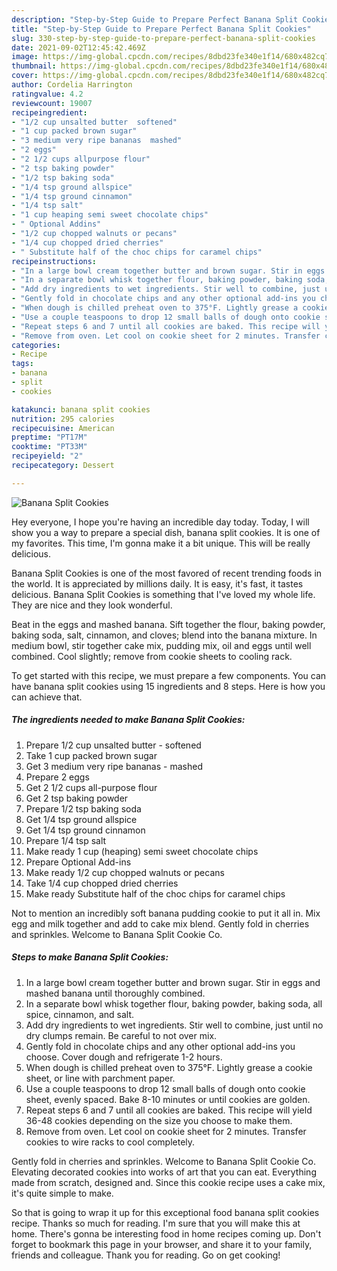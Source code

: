 ```yaml
---
description: "Step-by-Step Guide to Prepare Perfect Banana Split Cookies"
title: "Step-by-Step Guide to Prepare Perfect Banana Split Cookies"
slug: 330-step-by-step-guide-to-prepare-perfect-banana-split-cookies
date: 2021-09-02T12:45:42.469Z
image: https://img-global.cpcdn.com/recipes/8dbd23fe340e1f14/680x482cq70/banana-split-cookies-recipe-main-photo.jpg
thumbnail: https://img-global.cpcdn.com/recipes/8dbd23fe340e1f14/680x482cq70/banana-split-cookies-recipe-main-photo.jpg
cover: https://img-global.cpcdn.com/recipes/8dbd23fe340e1f14/680x482cq70/banana-split-cookies-recipe-main-photo.jpg
author: Cordelia Harrington
ratingvalue: 4.2
reviewcount: 19007
recipeingredient:
- "1/2 cup unsalted butter  softened"
- "1 cup packed brown sugar"
- "3 medium very ripe bananas  mashed"
- "2 eggs"
- "2 1/2 cups allpurpose flour"
- "2 tsp baking powder"
- "1/2 tsp baking soda"
- "1/4 tsp ground allspice"
- "1/4 tsp ground cinnamon"
- "1/4 tsp salt"
- "1 cup heaping semi sweet chocolate chips"
- " Optional Addins"
- "1/2 cup chopped walnuts or pecans"
- "1/4 cup chopped dried cherries"
- " Substitute half of the choc chips for caramel chips"
recipeinstructions:
- "In a large bowl cream together butter and brown sugar. Stir in eggs and mashed banana until thoroughly combined."
- "In a separate bowl whisk together flour, baking powder, baking soda, all spice, cinnamon, and salt."
- "Add dry ingredients to wet ingredients. Stir well to combine, just until no dry clumps remain. Be careful to not over mix."
- "Gently fold in chocolate chips and any other optional add-ins you choose. Cover dough and refrigerate 1-2 hours."
- "When dough is chilled preheat oven to 375°F. Lightly grease a cookie sheet, or line with parchment paper."
- "Use a couple teaspoons to drop 12 small balls of dough onto cookie sheet, evenly spaced. Bake 8-10 minutes or until cookies are golden."
- "Repeat steps 6 and 7 until all cookies are baked. This recipe will yield 36-48 cookies depending on the size you choose to make them."
- "Remove from oven. Let cool on cookie sheet for 2 minutes. Transfer cookies to wire racks to cool completely."
categories:
- Recipe
tags:
- banana
- split
- cookies

katakunci: banana split cookies 
nutrition: 295 calories
recipecuisine: American
preptime: "PT17M"
cooktime: "PT33M"
recipeyield: "2"
recipecategory: Dessert

---
```



![Banana Split Cookies](https://img-global.cpcdn.com/recipes/8dbd23fe340e1f14/680x482cq70/banana-split-cookies-recipe-main-photo.jpg)

Hey everyone, I hope you're having an incredible day today. Today, I will show you a way to prepare a special dish, banana split cookies. It is one of my favorites. This time, I'm gonna make it a bit unique. This will be really delicious.

Banana Split Cookies is one of the most favored of recent trending foods in the world. It is appreciated by millions daily. It is easy, it's fast, it tastes delicious. Banana Split Cookies is something that I've loved my whole life. They are nice and they look wonderful.

Beat in the eggs and mashed banana. Sift together the flour, baking powder, baking soda, salt, cinnamon, and cloves; blend into the banana mixture. In medium bowl, stir together cake mix, pudding mix, oil and eggs until well combined. Cool slightly; remove from cookie sheets to cooling rack.


To get started with this recipe, we must prepare a few components. You can have banana split cookies using 15 ingredients and 8 steps. Here is how you can achieve that.

<!--inarticleads1-->

##### The ingredients needed to make Banana Split Cookies:

1. Prepare 1/2 cup unsalted butter - softened
1. Take 1 cup packed brown sugar
1. Get 3 medium very ripe bananas - mashed
1. Prepare 2 eggs
1. Get 2 1/2 cups all-purpose flour
1. Get 2 tsp baking powder
1. Prepare 1/2 tsp baking soda
1. Get 1/4 tsp ground allspice
1. Get 1/4 tsp ground cinnamon
1. Prepare 1/4 tsp salt
1. Make ready 1 cup (heaping) semi sweet chocolate chips
1. Prepare  Optional Add-ins
1. Make ready 1/2 cup chopped walnuts or pecans
1. Take 1/4 cup chopped dried cherries
1. Make ready  Substitute half of the choc chips for caramel chips


Not to mention an incredibly soft banana pudding cookie to put it all in. Mix egg and milk together and add to cake mix blend. Gently fold in cherries and sprinkles. Welcome to Banana Split Cookie Co. 

<!--inarticleads2-->

##### Steps to make Banana Split Cookies:

1. In a large bowl cream together butter and brown sugar. Stir in eggs and mashed banana until thoroughly combined.
1. In a separate bowl whisk together flour, baking powder, baking soda, all spice, cinnamon, and salt.
1. Add dry ingredients to wet ingredients. Stir well to combine, just until no dry clumps remain. Be careful to not over mix.
1. Gently fold in chocolate chips and any other optional add-ins you choose. Cover dough and refrigerate 1-2 hours.
1. When dough is chilled preheat oven to 375°F. Lightly grease a cookie sheet, or line with parchment paper.
1. Use a couple teaspoons to drop 12 small balls of dough onto cookie sheet, evenly spaced. Bake 8-10 minutes or until cookies are golden.
1. Repeat steps 6 and 7 until all cookies are baked. This recipe will yield 36-48 cookies depending on the size you choose to make them.
1. Remove from oven. Let cool on cookie sheet for 2 minutes. Transfer cookies to wire racks to cool completely.


Gently fold in cherries and sprinkles. Welcome to Banana Split Cookie Co. Elevating decorated cookies into works of art that you can eat. Everything made from scratch, designed and. Since this cookie recipe uses a cake mix, it&#39;s quite simple to make. 

So that is going to wrap it up for this exceptional food banana split cookies recipe. Thanks so much for reading. I'm sure that you will make this at home. There's gonna be interesting food in home recipes coming up. Don't forget to bookmark this page in your browser, and share it to your family, friends and colleague. Thank you for reading. Go on get cooking!
